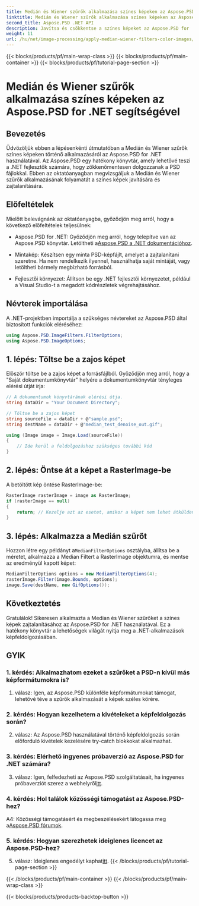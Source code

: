 ```yaml
---
title: Medián és Wiener szűrők alkalmazása színes képeken az Aspose.PSD for .NET segítségével
linktitle: Medián és Wiener szűrők alkalmazása színes képeken az Aspose.PSD for .NET segítségével
second_title: Aspose.PSD .NET API
description: Javítsa és csökkentse a színes képeket az Aspose.PSD for .NET segítségével Median és Wiener szűrők használatával. Lépésről lépésre útmutató a zökkenőmentes képfeldolgozáshoz.
weight: 11
url: /hu/net/image-processing/apply-median-wiener-filters-color-images/
---
```


{{< blocks/products/pf/main-wrap-class >}}
{{< blocks/products/pf/main-container >}}
{{< blocks/products/pf/tutorial-page-section >}}

# Medián és Wiener szűrők alkalmazása színes képeken az Aspose.PSD for .NET segítségével

## Bevezetés

Üdvözöljük ebben a lépésenkénti útmutatóban a Medián és Wiener szűrők színes képeken történő alkalmazásáról az Aspose.PSD for .NET használatával. Az Aspose.PSD egy hatékony könyvtár, amely lehetővé teszi a .NET fejlesztők számára, hogy zökkenőmentesen dolgozzanak a PSD fájlokkal. Ebben az oktatóanyagban megvizsgáljuk a Medián és Wiener szűrők alkalmazásának folyamatát a színes képek javítására és zajtalanítására.

## Előfeltételek

Mielőtt belevágnánk az oktatóanyagba, győződjön meg arról, hogy a következő előfeltételek teljesülnek:

-  Aspose.PSD for .NET: Győződjön meg arról, hogy telepítve van az Aspose.PSD könyvtár. Letöltheti a[Aspose.PSD a .NET dokumentációhoz](https://reference.aspose.com/psd/net/).

- Mintakép: Készítsen egy minta PSD-képfájlt, amelyet a zajtalanítani szeretne. Ha nem rendelkezik ilyennel, használhatja saját mintáját, vagy letöltheti bármely megbízható forrásból.

- Fejlesztői környezet: Állítson be egy .NET fejlesztői környezetet, például a Visual Studio-t a megadott kódrészletek végrehajtásához.

## Névterek importálása

A .NET-projektben importálja a szükséges névtereket az Aspose.PSD által biztosított funkciók eléréséhez:

```csharp
using Aspose.PSD.ImageFilters.FilterOptions;
using Aspose.PSD.ImageOptions;
```

## 1. lépés: Töltse be a zajos képet

Először töltse be a zajos képet a forrásfájlból. Győződjön meg arról, hogy a "Saját dokumentumkönyvtár" helyére a dokumentumkönyvtár tényleges elérési útját írja:

```csharp
// A dokumentumok könyvtárának elérési útja.
string dataDir = "Your Document Directory";

// Töltse be a zajos képet
string sourceFile = dataDir + @"sample.psd";
string destName = dataDir + @"median_test_denoise_out.gif";

using (Image image = Image.Load(sourceFile))
{
    // Ide kerül a feldolgozáshoz szükséges további kód
}
```

## 2. lépés: Öntse át a képet a RasterImage-be

A betöltött kép öntése RasterImage-be:

```csharp
RasterImage rasterImage = image as RasterImage;
if (rasterImage == null)
{
    return; // Kezelje azt az esetet, amikor a képet nem lehet átküldeni a RasterImage-be
}
```

## 3. lépés: Alkalmazza a Medián szűrőt

 Hozzon létre egy példányt a`MedianFilterOptions` osztályba, állítsa be a méretet, alkalmazza a Median Filtert a RasterImage objektumra, és mentse az eredményül kapott képet:

```csharp
MedianFilterOptions options = new MedianFilterOptions(4);
rasterImage.Filter(image.Bounds, options);
image.Save(destName, new GifOptions());
```

## Következtetés

Gratulálok! Sikeresen alkalmazta a Median és Wiener szűrőket a színes képek zajtalanításához az Aspose.PSD for .NET használatával. Ez a hatékony könyvtár a lehetőségek világát nyitja meg a .NET-alkalmazások képfeldolgozásában.

## GYIK

### 1. kérdés: Alkalmazhatom ezeket a szűrőket a PSD-n kívül más képformátumokra is?

1. válasz: Igen, az Aspose.PSD különféle képformátumokat támogat, lehetővé téve a szűrők alkalmazását a képek széles körére.

### 2. kérdés: Hogyan kezelhetem a kivételeket a képfeldolgozás során?

2. válasz: Az Aspose.PSD használatával történő képfeldolgozás során előforduló kivételek kezelésére try-catch blokkokat alkalmazhat.

### 3. kérdés: Elérhető ingyenes próbaverzió az Aspose.PSD for .NET számára?

 3. válasz: Igen, felfedezheti az Aspose.PSD szolgáltatásait, ha ingyenes próbaverziót szerez a webhelyről[itt](https://releases.aspose.com/).

### 4. kérdés: Hol találok közösségi támogatást az Aspose.PSD-hez?

 A4: Közösségi támogatásért és megbeszélésekért látogassa meg a[Aspose.PSD fórumok](https://forum.aspose.com/c/psd/34).

### 5. kérdés: Hogyan szerezhetek ideiglenes licencet az Aspose.PSD-hez?

 5. válasz: Ideiglenes engedélyt kaphat[itt](https://purchase.aspose.com/temporary-license/).
{{< /blocks/products/pf/tutorial-page-section >}}

{{< /blocks/products/pf/main-container >}}
{{< /blocks/products/pf/main-wrap-class >}}

{{< blocks/products/products-backtop-button >}}
